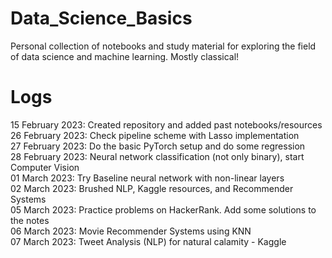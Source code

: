 # Data_Science_Basics

Personal collection of notebooks and study material for exploring the field of data science and machine learning. Mostly classical! 


# Logs

15 February 2023: Created repository and added past notebooks/resources  <br />
26 February 2023: Check pipeline scheme with Lasso implementation  <br />
27 February 2023: Do the basic PyTorch setup and do some regression <br />
28 February 2023: Neural network classification (not only binary), start Computer Vision  <br />
01 March 2023: Try Baseline neural network with non-linear layers <br />
02 March 2023: Brushed NLP, Kaggle resources, and Recommender Systems <br />
05 March 2023: Practice problems on HackerRank. Add some solutions to the notes <br />
06 March 2023: Movie Recommender Systems using KNN <br />
07 March 2023: Tweet Analysis (NLP) for natural calamity - Kaggle <br /> 




